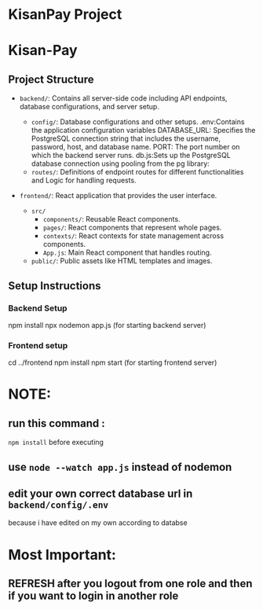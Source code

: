 # KisanPay Project
# Kisan-Pay

## Project Structure

- `backend/`: Contains all server-side code including API endpoints, database configurations, and server setup.
  - `config/`: Database configurations and other setups.
    .env:Contains the application configuration variables
    DATABASE_URL: Specifies the PostgreSQL connection string that includes the username, password, host, and database name.
    PORT: The port number on which the backend server runs.
    db.js:Sets up the PostgreSQL database connection using pooling from the pg library:
  - `routes/`: Definitions of endpoint routes for different functionalities and  Logic for handling requests.

  
- `frontend/`: React application that provides the user interface.
  - `src/`
    - `components/`: Reusable React components.
    - `pages/`: React components that represent whole pages.
    - `contexts/`: React contexts for state management across components.
    - `App.js`: Main React component that handles routing.
  - `public/`: Public assets like HTML templates and images.

## Setup Instructions

### Backend Setup
   npm install
   npx nodemon app.js (for starting backend server)

### Frontend setup

cd ../frontend
npm install
npm start (for starting frontend server)

# NOTE:

## run this command :
  `npm install` before executing

## use `node --watch app.js` instead of nodemon

## edit your own correct database url in `backend/config/.env`
  because i have edited on my own according to databse

# Most Important:
  ## REFRESH after you logout from one role and then if you want to login in another role